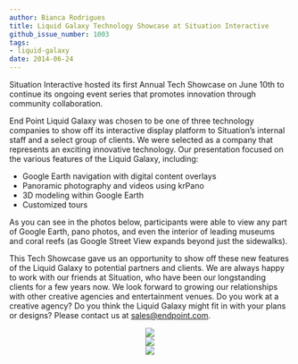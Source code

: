 ```yaml
---
author: Bianca Rodrigues
title: Liquid Galaxy Technology Showcase at Situation Interactive
github_issue_number: 1003
tags:
- liquid-galaxy
date: 2014-06-24
---
```




Situation Interactive hosted its first Annual Tech Showcase on June 10th to continue its ongoing event series that promotes innovation through community collaboration.

End Point Liquid Galaxy was chosen to be one of three technology companies to show off its interactive display platform to Situation’s internal staff and a select group of clients. We were selected as a company that represents an exciting innovative technology. Our presentation focused on the various features of the Liquid Galaxy, including:

- Google Earth navigation with digital content overlays
- Panoramic photography and videos using krPano
- 3D modeling within Google Earth
- Customized tours 

As you can see in the photos below, participants were able to view any part of Google Earth, pano photos, and even the interior of leading museums and coral reefs (as Google Street View expands beyond just the sidewalks).

This Tech Showcase gave us an opportunity to show off these new features of the Liquid Galaxy to potential partners and clients. We are always happy to work with our friends at Situation, who have been our longstanding clients for a few years now. We look forward to growing our relationships with other creative agencies and entertainment venues. Do you work at a creative agency? Do you think the Liquid Galaxy might fit in with your plans or designs? Please contact us at [sales@endpoint.com](mailto:sales@endpoint.com).

<div class="separator" style="clear: both; text-align: center;"><a href="/blog/2014/06/liquid-galaxy-technology-showcase-at/image-0-big.jpeg" imageanchor="1" style="margin-left: 1em; margin-right: 1em;"><img border="0" src="/blog/2014/06/liquid-galaxy-technology-showcase-at/image-0.jpeg"/></a></div>

<div class="separator" style="clear: both; text-align: center;"><a href="/blog/2014/06/liquid-galaxy-technology-showcase-at/image-1-big.jpeg" imageanchor="1" style="margin-left: 1em; margin-right: 1em;"><img border="0" src="/blog/2014/06/liquid-galaxy-technology-showcase-at/image-1.jpeg"/></a></div>

<div class="separator" style="clear: both; text-align: center;"><a href="/blog/2014/06/liquid-galaxy-technology-showcase-at/image-2-big.jpeg" imageanchor="1" style="margin-left: 1em; margin-right: 1em;"><img border="0" src="/blog/2014/06/liquid-galaxy-technology-showcase-at/image-2.jpeg"/></a></div>


